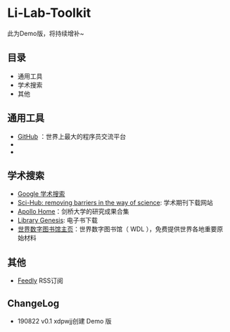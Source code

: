 # Li-Lab-Toolkit

此为Demo版，将持续增补~

## 目录

- 通用工具
- 学术搜索
- 其他

## 通用工具

- [GitHub](https://github.com/) ：世界上最大的程序员交流平台
- []()
- []()

## 学术搜索

- [Google 学术搜索](https://scholar.google.com/) 
- [Sci-Hub: removing barriers in the way of science](http://sci-hub.tw/): 学术期刊下载网站
- [Apollo Home](https://www.repository.cam.ac.uk/)：剑桥大学的研究成果合集
- [Library Genesis](http://gen.lib.rus.ec/): 电子书下载
- [世界数字图书馆主页](https://www.wdl.org/zh/)：世界数字图书馆（ WDL ），免费提供世界各地重要原始材料

## 其他

- [Feedly](https://feedly.com/) RSS订阅

## ChangeLog

- 190822 v0.1 xdpwjj创建 Demo 版
